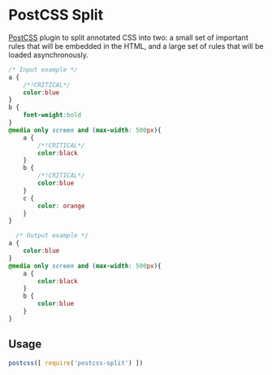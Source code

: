 # PostCSS Split

[PostCSS] plugin to split annotated CSS into two: a small set of important rules that will be embedded in the HTML, and a large set of rules that will be loaded asynchronously.

[PostCSS]: https://github.com/postcss/postcss

```css
/* Input example */
a {
    /*!CRITICAL*/
    color:blue
}
b {
    font-weight:bold
}
@media only screen and (max-width: 500px){
    a {
        /*!CRITICAL*/
        color:black
    }
    b {
        /*!CRITICAL*/
        color:blue
    }
    c {
        color: orange
    }
}
```

```css
  /* Output example */
a {
    color:blue
}
@media only screen and (max-width: 500px){
    a {
        color:black
    }
    b {
        color:blue
    }
}
```

## Usage

```js
postcss([ require('postcss-split') ])
```
